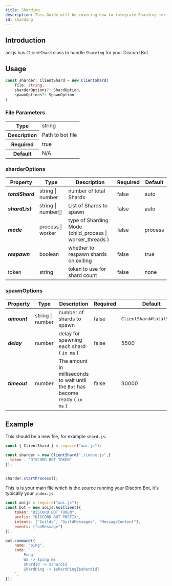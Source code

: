 ```yaml
---
title: Sharding
description: This Guide will be covering how to integrate Sharding for your Discord Bot.
id: sharding
---
```


## Introduction

aoi.js has `ClientShard` class to handle `Sharding` for your Discord Bot.

## Usage

```ts
const sharder: ClientShard = new ClientShard(
    file: string,
    sharderOptions?: ShardOption,
    spawnOptions?: SpawnOption
)
```

### File Parameters

<table>
  <tr>
    <th>Type</th>
    <td>string</td>
  </tr>
  <tr>
    <th>Description</th>
    <td>Path to bot file</td>
  </tr>
    <tr>
    <th>Required</th>
    <td>true</td>
  </tr>
  <tr>
    <th>Default</th>
    <td>N/A</td>
  </tr>
</table>

### sharderOptions

| Property         | Type               | Description                                              | Required | Default |
| ---------------- | ------------------ | -------------------------------------------------------- | -------- | ------- |
| **_totalShard_** | string \| number   | number of total Shards                                   | false       | auto    |
| **_shardList_**  | string \| number[] | List of Shards to spawn                                  | false       | auto    |
| **_mode_**       | process \| worker  | type of Sharding Mode (child_process \| worker_threads ) | false       | process |
| **_respawn_**    | boolean            | whether to respawn shards on exiting                     | false       | true    |
| token            | string             | token to use for shard count                             | false       | none    |

### spawnOptions

| Property      | Type             | Description                                                                     | Required | Default                   |
| ------------- | ---------------- | ------------------------------------------------------------------------------- | -------- | ------------------------- |
| **_amount_**  | string \| number | number of shards to spawn                                                       | false       | `ClientShard#totalShards` |
| **_delay_**   | number           | delay for spawning each shard ( `in ms` )                                       | false       | 5500                      |
| **_timeout_** | number           | The amount in milliseconds to wait until the `Bot` has become ready ( `in ms` ) | false       | 30000                     |

## Example

This should be a new file, for example `shard.js`:

```js
const { ClientShard } = require("aoi.js");

const sharder = new ClientShard("./index.js",{
  token : "DISCORD BOT TOKEN"
});


sharder.startProcess();
```

This is is your main file which is the source running your Discord Bot, it's typically your `index.js`:

```js
const aoijs = require("aoi.js");
const bot = new aoijs.AoiClient({
    token: "DISCORD BOT TOKEN",
    prefix: "DISCORD BOT PREFIX",
    intents: ["Guilds", "GuildMessages", "MessageContent"],
    events: ["onMessage"]
});

bot.command({
    name: "ping",
    code: `
        Pong!
        WS -> $ping ms
        ShardId -> $shardId
        ShardPing -> $shardPing[$shardId]
    `,
});
```
